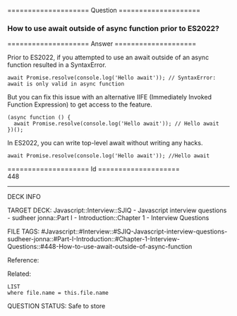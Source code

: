 ==================== Question ====================  

### How to use await outside of async function prior to ES2022?  

==================== Answer ====================  

Prior to ES2022, if you attempted to use an await outside of an async function resulted in a SyntaxError.

<!-- codeblock-start -->
<pre><code class="hljs language-javascript"><span class="hljs-keyword">await</span> <span class="hljs-title class_">Promise</span>.<span class="hljs-title function_">resolve</span>(<span class="hljs-variable language_">console</span>.<span class="hljs-title function_">log</span>(<span class="hljs-string">'Hello await'</span>)); <span class="hljs-comment">// SyntaxError: await is only valid in async function</span>
</code></pre>
<!-- codeblock-end -->

But you can fix this issue with an alternative IIFE (Immediately Invoked Function Expression) to get access to the feature.

<!-- codeblock-start -->
<pre><code class="hljs language-javascript">(<span class="hljs-keyword">async</span> <span class="hljs-keyword">function</span> (<span class="hljs-params"></span>) {
  <span class="hljs-keyword">await</span> <span class="hljs-title class_">Promise</span>.<span class="hljs-title function_">resolve</span>(<span class="hljs-variable language_">console</span>.<span class="hljs-title function_">log</span>(<span class="hljs-string">'Hello await'</span>)); <span class="hljs-comment">// Hello await</span>
})();
</code></pre>
<!-- codeblock-end -->

In ES2022, you can write top-level await without writing any hacks.

<!-- codeblock-start -->
<pre><code class="hljs language-javascript"><span class="hljs-keyword">await</span> <span class="hljs-title class_">Promise</span>.<span class="hljs-title function_">resolve</span>(<span class="hljs-variable language_">console</span>.<span class="hljs-title function_">log</span>(<span class="hljs-string">'Hello await'</span>)); <span class="hljs-comment">//Hello await</span>
</code></pre>
<!-- codeblock-end -->

==================== Id ====================  
448

---

DECK INFO

TARGET DECK: Javascript::Interview::SJIQ - Javascript interview questions - sudheer jonna::Part I - Introduction::Chapter 1 - Interview Questions

FILE TAGS: #Javascript::#Interview::#SJIQ-Javascript-interview-questions-sudheer-jonna::#Part-I-Introduction::#Chapter-1-Interview-Questions::#448-How-to-use-await-outside-of-async-function

Reference:

Related:

```dataview
LIST
where file.name = this.file.name
```

QUESTION STATUS: Safe to store
